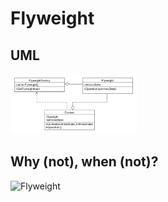 # Flyweight
## UML
<img src=FlyweightUML.png width=40% height=40%>

## Why (not), when (not)?
![Flyweight](https://raw.githubusercontent.com/NiekBeijloos/Design-Patterns/master/Structural/7.%20Flyweight/Flyweight.svg?raw=true)
